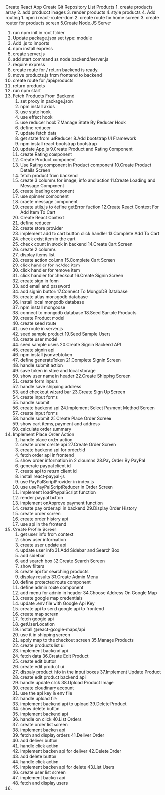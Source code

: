 Create React App
Create Git Repository
List Products
    1. create products array
    2. add producct images
    3. render products
    4. style products
4. Add routing
    1. npm i react-router-dom
    2. create route for home screen
    3. create router for products screen
5.Create Node.JS Server
   1. run npm init in root folder
   2. Update package.json set type: module
   3. Add .js to imports
   4. npm install express
   5. create server.js
   6. add start command as node backend/server.js
   7. require express
   8. create route for / return backend is ready.
   9. move products.js from frontend to backend
   10. create route for /api/products
   11. return products
   12. run npm start
6. Fetch Products From Backend
   1. set proxy in package.json
   2. npm install axios
   3. use state hook
   4. use effect hook
   5. use reducer hook
7.Manage State By Reducer Hook
   1. define reducer
   2. update fetch data
   3. get state from usReducer
8.Add bootstrap UI Framework
    1. npm install react-bootstrap bootstrap
    2. update App.js
9.Create Product and Rating Component
    1. create Rating component
    2. Create Product component
    3. Use Rating component in Product component
10.Create Product Details Screen
    1. fetch product from backend
    2. create 3 columns for image, info and action
11.Create Loading and Message Component
    1. create loading component
    2. use spinner component
    3. craete message component
    4. create utils.js to define getError fuction
12.Create React Context For Add Item To Cart
    1. Create React Context
    2. define reducer
    3. create store provider
    4. implement add to cart button click handler
13.Complete Add To Cart
    1. check exist item in the cart
    2. check count in stock in backend
14.Create Cart Screen
    1. create 2 columns
    2. display items list
    3. create action column
15.Complete Cart Screen
    1. click handler for inc/dec item
    2. click handler for remove item
    3. click handler for checkout
16.Create Signin Screen
    1. create sign in form
    2. add email and password
    3. add signin button
17.Connect To MongoDB Database
    1. create atlas monogodb database
    2. install local mongodb database
    3. npm install mongoose
    4. connect to mongodb database
18.Seed Sample Products
    1. create Product model
    2. create seed route
    3. use route in server.js
    4. seed sample product
19.Seed Sample Users
    1. create user model
    2. seed sample users
20.Create Signin Backend API
    1. create signin api
    2. npm install jsonwebtoken
    3. define generateToken
21.Complete Signin Screen
    1. handle submit action
    2. save token in store and local storage
    3. show user name in header
22.Create Shipping Screen
    1. create form inputs
    2. handle save shipping address
    3. add checkout wizard bar
23.Create Sign Up Screen
    1. create input forms
    2. handle submit
    3. create backend api
24.Implement Select Payment Method Screen
    1. create input forms
    2. handle submit
25.Create Place Order Screen
    1. show cart items, payment and address
    2. calculate order summary
26. Implement Place Order Action
    1. handle place order action
    2. create order create api
27.Create Order Screen
    1. create backend api for order/:id
    2. fetch order api in frontend
    3. show order information in 2 cloumns
28.Pay Order By PayPal
    1. generate paypal client id
    2. create api to return client id
    3. install react-paypal-js
    4. use PayPalScriptProvider in index.js
    5. use usePayPalScriptReducer in Order Screen
    6. implement loadPaypalScript function
    7. render paypal button
    8. implement onApprove payment function
    9. create pay order api in backend
29.Display Order History
    1. create order screen
    2. create order history api
    3. use api in the frontend
30. Create Profile Screen
    1. get user info from context
    2. show user information
    3. create user update api
    4. update user info
31.Add Sidebar and Search Box
    1. add sidebar
    2. add search box
32.Create Search Screen
    1. show filters
    2. create api for searching products
    3. display results
33.Create Admin Menu
    1. define protected route component
    2. define admin route component
    3. add menu for admin in header
34.Choose Address On Google Map
    1. create google map credentials
    2. update .env file with Google Api Key
    3. create api to send google api to frontend
    4. create map screen
    5. fetch google api
    6. getUserLocation
    7. install @react-google-maps/api
    8. use it in shipping screen
    9. apply map to the checkout screen
35.Manage Products
    1. create products list ui
    2. implement backend api
    3. fetch data
36.Create Edit Product
    1. create edit button
    2. create edit product ui
    3. dispaly product info in the input boxes
37.Implement Update Product
    1. create edit product backend api
    2. handle update click
38.Upload Product Image
    1. create cloudinary account
    2. use the api key in env file
    3. handle upload file
    4. implement backend api to upload
39.Delete Product
    1. show delete button
    2. implement backend api
    3. handle on click
40.List Orders
    1. create order list screen
    2. implement backen api
    3. fetch and display orders
41.Deliver Order
    1. add deliver button
    2. handle click action
    3. implement backen api for deliver
42.Delete Order
    1. add delete button
    2. handle click action
    3. implement backen api for delete
43.List Users
    1. create user list screen
    2. implement backen api
    3. fetch and display users
44.